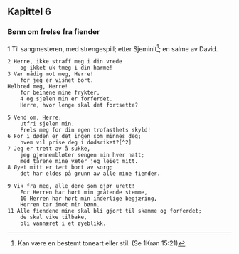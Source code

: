 ## Kapittel 6

### Bønn om frelse fra fiender

1 Til sangmesteren, med strengespill; etter Sjeminit[^1]; en salme av David.

    2 Herre, ikke straff meg i din vrede 
        og ikket uk tmeg i din harme!
    3 Vær nådig mot meg, Herre! 
        for jeg er visnet bort. 
    Helbred meg, Herre! 
        for beinene mine frykter,
        4 og sjelen min er forferdet.
        Herre, hvor lenge skal det fortsette?

    5 Vend om, Herre; 
        utfri sjelen min. 
        Frels meg for din egen trofasthets skyld!
    6 For i døden er det ingen som minnes deg; 
        hvem vil prise deg i dødsriket?[^2]
    7 Jeg er trett av å sukke, 
        jeg gjennembløter sengen min hver natt; 
        med tårene mine væter jeg leiet mitt.
    8 Øyet mitt er tært bort av sorg; 
        det har eldes på grunn av alle mine fiender.

    9 Vik fra meg, alle dere som gjør urett! 
        For Herren har hørt min gråtende stemme,
        10 Herren har hørt min inderlige begjæring, 
        Herren tar imot min bønn.
    11 Alle fiendene mine skal bli gjort til skamme og forferdet; 
        de skal vike tilbake, 
        bli vannæret i et øyeblikk.

[^1]: Kan være en bestemt toneart eller stil. (Se 1Krøn 15:21)
[^2]: Sheol